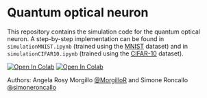 # Quantum optical neuron

This repository contains the simulation code for the quantum optical neuron. A step-by-step implementation can be found in `simulationMNIST.ipynb` (trained using the [MNIST](https://www.tensorflow.org/datasets/catalog/mnist?hl=it) dataset) and in `simulationCIFAR10.ipynb` (trained using the [CIFAR-10](https://www.tensorflow.org/datasets/catalog/cifar10?hl=it) dataset). 

<a target="_blank" href="https://colab.research.google.com/github/simoneroncallo/quantum-optical-neuron/blob/main/simulationMNIST.ipynb">
  <img src="https://colab.research.google.com/assets/colab-badge.svg" alt="Open In Colab"/></a>
<a target="_blank" href="https://colab.research.google.com/github/simoneroncallo/quantum-optical-neuron/blob/main/simulationCIFAR10.ipynb">
  <img src="https://colab.research.google.com/assets/colab-badge.svg" alt="Open In Colab"/></a> 

Authors: Angela Rosy Morgillo [@MorgilloR](https://github.com/MorgilloR) and Simone Roncallo [@simoneroncallo](https://github.com/simoneroncallo)
